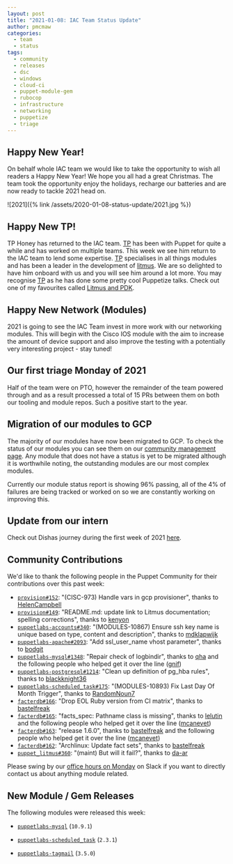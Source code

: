 ```yaml
---
layout: post
title: "2021-01-08: IAC Team Status Update"
author: pmcmaw
categories:
  - team
  - status
tags:
  - community
  - releases
  - dsc
  - windows
  - cloud-ci
  - puppet-module-gem
  - rubocop
  - infrastructure
  - networking
  - puppetize
  - triage
---
```


## Happy New Year!

On behalf whole IAC team we would like to take the opportunity to wish all readers a Happy New Year! We hope you all had a great Christmas. The team took the opportunity enjoy the holidays, recharge our batteries and are now ready to tackle 2021 head on.

![2021]({% link /assets/2020-01-08-status-update/2021.jpg %})

## Happy New TP!

TP Honey has returned to the IAC team. [TP][TP] has been with Puppet for quite a while and has worked on multiple teams. This week we see him return to the IAC team to lend some expertise. [TP][TP] specialises in all things modules and has been a leader in the development of [litmus][litmus]. We are so delighted to have him onboard with us and you will see him around a lot more. You may recognise [TP][TP] as he has done some pretty cool Puppetize talks. Check out one of my favourites called [Litmus and PDK][litmus_and_pdk].

## Happy New Network (Modules)

2021 is going to see the IAC Team invest in more work with our networking modules. This will begin with the Cisco IOS module with the aim to increase the amount of device support and also improve the testing with a potentially very interesting project - stay tuned!

## Our first triage Monday of 2021

Half of the team were on PTO, however the remainder of the team powered through and as a result processed a total of 15 PRs between them on both our tooling and module repos. Such a positive start to the year.

## Migration of our modules to GCP

The majority of our modules have now been migrated to GCP. To check the status of our modules you can see them on our [community management page][community_management]. Any module that does not have a status is yet to be migrated although it is worthwhile noting, the outstanding modules are our most complex modules.

Currently our module status report is showing 96% passing, all of the 4% of failures are being tracked or worked on so we are constantly working on improving this.

## Update from our intern

Check out Dishas journey during the first week of 2021 [here](https://puppetlabs.github.io/iac/docs/life_of_intern.html).

## Community Contributions

We'd like to thank the following people in the Puppet Community for their contributions over this past week:

- [`provision#152`][provision-pr-152]: "(CISC-973) Handle vars in gcp provisioner", thanks to [HelenCampbell][HelenCampbell]
- [`provision#149`][provision-pr-149]: "README.md: update link to Litmus documentation; spelling corrections", thanks to [kenyon][kenyon]
- [`puppetlabs-accounts#340`][puppetlabs-accounts-pr-340]: "(MODULES-10867) Ensure ssh key name is unique based on type, content and description", thanks to [mdklapwijk][mdklapwijk]
- [`puppetlabs-apache#2093`][puppetlabs-apache-pr-2093]: "Add ssl_user_name vhost parameter", thanks to [bodgit][bodgit]
- [`puppetlabs-mysql#1348`][puppetlabs-mysql-pr-1348]: "Repair check of logbindir", thanks to [qha][qha] and the following people who helped get it over the line ([gnif][gnif])
- [`puppetlabs-postgresql#1214`][puppetlabs-postgresql-pr-1214]: "Clean up definition of pg_hba rules", thanks to [blackknight36][blackknight36]
- [`puppetlabs-scheduled_task#175`][puppetlabs-scheduled_task-pr-175]: "(MODULES-10893) Fix Last Day Of Month Trigger", thanks to [RandomNoun7][RandomNoun7]
- [`facterdb#166`][facterdb-pr-166]: "Drop EOL Ruby version from CI matrix", thanks to [bastelfreak][bastelfreak]
- [`facterdb#165`][facterdb-pr-165]: "facts_spec: Pathname class is missing", thanks to [lelutin][lelutin] and the following people who helped get it over the line ([mcanevet][mcanevet])
- [`facterdb#163`][facterdb-pr-163]: "release 1.6.0", thanks to [bastelfreak][bastelfreak] and the following people who helped get it over the line ([mcanevet][mcanevet])
- [`facterdb#162`][facterdb-pr-162]: "Archlinux: Update fact sets", thanks to [bastelfreak][bastelfreak]
- [`puppet_litmus#360`][puppet_litmus-pr-360]: "(maint) But will it fail?", thanks to [da-ar][da-ar]

Please swing by our [office hours on Monday](https://puppet.com/community/office-hours/) on Slack if you want to directly contact us about anything module related.

## New Module / Gem Releases

The following modules were released this week:

- [`puppetlabs-mysql`][puppetlabs-mysql] (`10.9.1`)
- [`puppetlabs-scheduled_task`][puppetlabs-scheduled_task] (`2.3.1`)
- [`puppetlabs-tagmail`][puppetlabs-tagmail] (`3.5.0`)

  [puppetlabs-mysql]: http://github.com/puppetlabs/puppetlabs-mysql
  [puppetlabs-scheduled_task]: https://github.com/puppetlabs/puppetlabs-scheduled_task
  [puppetlabs-tagmail]: https://github.com/puppetlabs/puppetlabs-tagmail/
  [provision-pr-152]: https://github.com/puppetlabs/provision/pull/152
  [HelenCampbell]: https://github.com/HelenCampbell
  [provision-pr-149]: https://github.com/puppetlabs/provision/pull/149
  [kenyon]: https://github.com/kenyon
  [puppetlabs-accounts-pr-340]: https://github.com/puppetlabs/puppetlabs-accounts/pull/340
  [mdklapwijk]: https://github.com/mdklapwijk
  [puppetlabs-apache-pr-2093]: https://github.com/puppetlabs/puppetlabs-apache/pull/2093
  [bodgit]: https://github.com/bodgit
  [puppetlabs-mysql-pr-1348]: https://github.com/puppetlabs/puppetlabs-mysql/pull/1348
  [qha]: https://github.com/qha
  [gnif]: https://github.com/gnif
  [puppetlabs-postgresql-pr-1214]: https://github.com/puppetlabs/puppetlabs-postgresql/pull/1214
  [blackknight36]: https://github.com/blackknight36
  [puppetlabs-scheduled_task-pr-175]: https://github.com/puppetlabs/puppetlabs-scheduled_task/pull/175
  [RandomNoun7]: https://github.com/RandomNoun7
  [facterdb-pr-166]: https://github.com/camptocamp/facterdb/pull/166
  [bastelfreak]: https://github.com/bastelfreak
  [facterdb-pr-165]: https://github.com/camptocamp/facterdb/pull/165
  [lelutin]: https://github.com/lelutin
  [mcanevet]: https://github.com/mcanevet
  [facterdb-pr-163]: https://github.com/camptocamp/facterdb/pull/163
  [facterdb-pr-162]: https://github.com/camptocamp/facterdb/pull/162
  [puppet_litmus-pr-360]: https://github.com/puppetlabs/puppet_litmus/pull/360
  [da-ar]: https://github.com/da-ar
  [litmus]: https://github.com/puppetlabs/puppet_litmus
  [litmus_and_pdk]: https://www.youtube.com/watch?v=FYfR7ZEGHoE
  [community_management]: https://puppetlabs.github.io/community_management/


  [Adrian]:             https://github.com/adrianiurca
  [Ben]:                https://github.com/binford2k
  [Ciaran]:             https://github.com/sanfrancrisko
  [Daiana]:             https://github.com/daianamezdrea
  [Danny]:              https://github.com/carabasdaniel
  [DavidSchmitt]:       https://github.com/DavidS
  [DavidSwan]:          https://github.com/david22swan
  [Disha]:              https://github.com/Disha-maker
  [Lore]:               https://github.com/lionce
  [Michael]:            https://github.com/michaeltlombardi
  [Paula]:              https://github.com/pmcmaw
  [Sheena]:             https://github.com/sheenaajay
  [Supported Modules]:  https://puppetlabs.github.io/iac/modules/
  [TP]:                 https://github.com/tphoney
  [Tools]:              https://puppetlabs.github.io/iac/tools/
